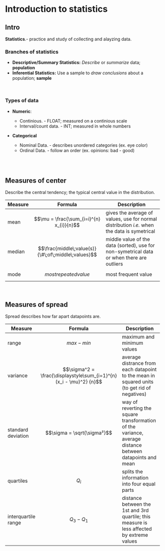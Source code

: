 # Introduction to statistics

## Intro

**Statistics**.- practice and study of collecting and alayzing data. 

### Branches of statistics
* **Descriptive/Summary Statistics:** *Describe* or *summarize* data;
**population**
* **Inferential Statistics:** Use a sample to *draw conclusions* about a 
population; **sample**

<br />

### Types of data

* **Numeric**:
    
    * Continious. - FLOAT; measured on a continious scale
    * Interval/count data. - INT; measured in whole numbers

* **Categorical**
    
    * Nominal Data. - describes unordered categories (ex. eye color)
    * Ordinal Data. - follow an order (ex. opinions: bad - good)

<br />
<br />

## Measures of center

Describe the central tendency; the typical central value in the distribution. 

| Measure | Formula | Description |
| --- | --- | --- |
| mean | $$\mu = \frac{\sum_{i=i}^{n} x_{i}}{n}$$ | gives the average of values, use for normal distribution *i.e.* when the data is symetrical |
| median | $$\frac{middle\;value(s)}{\#\;of\;middle\;values}$$ | middle value of the data (sorted), use for non-symetrical data or when there are outliers|
| mode | $$most repeated value$$| most frequent value|

<br />

## Measures of spread

Spread describes how far apart datapoints are. 

| Measure | Formula | Description | 
| --- | --- | --- | 
| range | $$max - min$$ | maximum and minimum values |
| variance| $$\sigma^2 = \frac{\displaystyle\sum_{i=1}^{n}(x_i - \mu)^2} {n}$$| average distrance from each datapoint to the mean in squared units (to get rid of negatives) |
| standard deviation | $$\sigma = \sqrt{\sigma²}$$ | way of reverting the square transformation of the variance, average distance between datapoints and mean |
| quartiles | $$Q_i$$ | splits the information into four equal parts | 
| interquartile range| $$Q_3 - Q_1$$| distance between the 1st and 3rd quartile; this measure is less affected by extreme values |